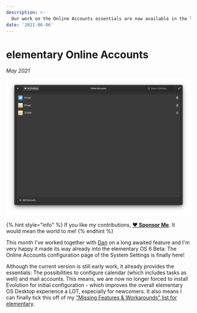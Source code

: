 ```yaml
---
description: >-
  Our work on the Online Accounts essentials are now available in the latest elementary OS 6 Beta!
date: '2021-06-06'
---
```


# elementary Online Accounts

_May 2021_

![elementary Online Accounts](../.gitbook/assets/elementary-online-accounts.png)

{% hint style="info" %}
If you like my contributions, [**❤️ Sponsor Me**](https://github.com/sponsors/marbetschar). It would mean the world to me!
{% endhint %}

This month I've worked together with [Dan](https://github.com/danrabbit) on a long awaited feature and I'm very happy it made its way already into the elementary OS 6 Beta: The Online Accounts configuration page of the System Settings is finally here!

Although the current version is still early work, it already provides the essentials: The possibilities to configure calendar (which includes tasks as well) and mail accounts. This means, we are now no longer forced to install Evolution for initial configuration - which improves the overall elementary OS Desktop experience a LOT, especially for newcomers. It also means I can finally tick this off of my ["Missing Features & Workarounds" list for elementary](https://www.marco.betschart.name/areas/elementary-os/missing-features-and-workarounds#online-accounts).
